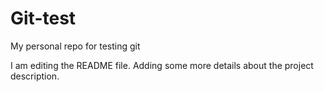 # Git-test
My personal repo for testing git

I am editing the README file. Adding some more details about the project description.
